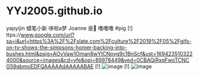 # YYJ2005.github.io
yapyijin
蜡笔小新
哆啦a梦
Joanne 是🐖
噜噜噜
#pig
[!] ttps://www.google.com/url?sa=i&url=https%3A%2F%2Fslate.com%2Fculture%2F2019%2F05%2Fgifs-on-tv-shows-the-simpsons-homer-backing-into-bushes.html&psig=AOvVaw1Oman8wYICNovg9c1BnScf&ust=1694235103224000&source=images&cd=vfe&opi=89978449&ved=0CBAQjRxqFwoTCNCG59qbmoEDFQAAAAAdAAAAABAE
[!] ![image](https://github.com/YYJ2005/YYJ2005.github.io/assets/144408905/836748c7-b0d5-4303-8624-7308ffa5ab26)
[!] ![image](https://github.com/YYJ2005/YYJ2005.github.io/assets/144408905/c9254d20-fa08-44d8-af50-ac1ffc214b32)

